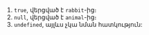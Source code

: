 
1. `true`, վերցված է `rabbit`-ից։
2. `null`, վերցված է `animal`-ից։
3. `undefined`, այլևս չկա նման հատկություն:
